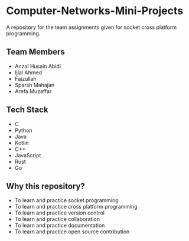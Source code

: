 # Computer-Networks-Mini-Projects

A repository for the team assignments given for socket cross platform programming.

## Team Members

- Anzal Husain Abidi
- Ijlal Ahmed
- Faizullah
- Sparsh Mahajan
- Arefa Muzaffar

## Tech Stack

- C
- Python
- Java
- Kotlin
- C++
- JavaScript
- Rust
- Go

## Why this repository?

- To learn and practice socket programming
- To learn and practice cross platform programming
- To learn and practice version control
- To learn and practice collaboration
- To learn and practice documentation
- To learn and practice open source contribution

